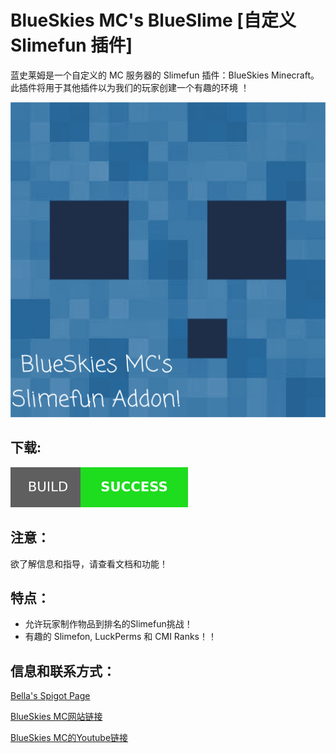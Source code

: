 # BlueSkies MC's BlueSlime [自定义 Slimefun 插件]

蓝史莱姆是一个自定义的 MC 服务器的 Slimefun 插件：BlueSkies Minecraft。 此插件将用于其他插件以为我们的玩家创建一个有趣的环境 ！

![](https://github.com/BellaIngenue/BlueSlime/blob/master/BSImage.png?raw=true)

## 下载:
[![编译状态](https://github.com/BellaIngenue/BlueSlime/blob/master/badge.svg?raw=true)](https://github.com/BellaIngenue/BlueSlime)

## 注意：
欲了解信息和指导，请查看文档和功能！

## 特点：
* 允许玩家制作物品到排名的Slimefun挑战！
* 有趣的 Slimefon, LuckPerms 和 CMI Ranks！！

## 信息和联系方式：
[Bella's Spigot Page](https://www.spigotmc.org/members/siena.607042/)

[BlueSkies MC网站链接](https://www.blueskiesmc.xyz/home)

[BlueSkies MC的Youtube链接](https://www.youtube.com/channel/UCyEsqmkdzKS9ZVSpUy7rFyA)



